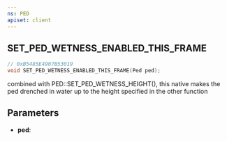 ```yaml
---
ns: PED
apiset: client
---
```

## SET_PED_WETNESS_ENABLED_THIS_FRAME

```c
// 0xB5485E4907B53019
void SET_PED_WETNESS_ENABLED_THIS_FRAME(Ped ped);
```

combined with PED::SET_PED_WETNESS_HEIGHT(), this native makes the ped drenched in water up to the height specified in the other function

## Parameters
* **ped**:




